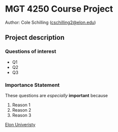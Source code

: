 # MGT 4250 Course Project
Author: Cole Schilling (cschilling2@elon.edu)

## Project description
### Questions of interest
- Q1
- Q2
- Q3
### Importance Statement
These questions are *especially* **important** because
1. Reason 1
2. Reason 2
3. Reason 3

[Elon Univeristy](https://www.elon.edu)
